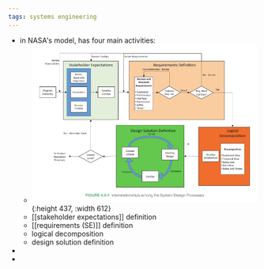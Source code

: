 ```yaml
---
tags: systems engineering
---
```


- in NASA's model, has four main activities:
	- ![image.png](../assets/image_1737268051801_0.png){:height 437, :width 612}
	- [[stakeholder expectations]] definition
	- [[requirements (SE)]] definition
	- logical decomposition
	- design solution definition
-
-